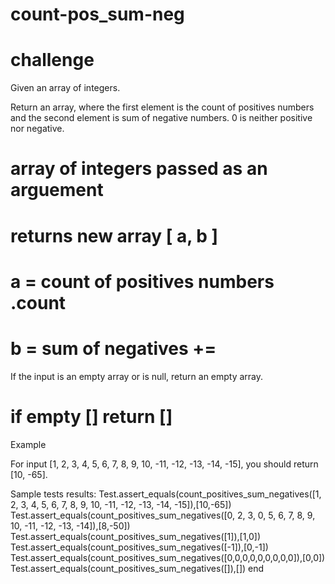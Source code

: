 # count-pos_sum-neg

# challenge

Given an array of integers.

Return an array, where the first element is the count of positives numbers and the second element is sum of negative numbers. 0 is neither positive nor negative.

# array of integers passed as an arguement

# returns new array [ a, b ]

# a = count of positives numbers .count

# b = sum of negatives +=

If the input is an empty array or is null, return an empty array.

# if empty [] return []

<!-- input                                output
[]                                          []
1                                           [1, 0]
-2                                          [nil, -2]
0                                           [nil, nil]
1,2,3,4,5,6,7,8,9,10,-11,-12,-13,-14,-15    [ 10, -65]
1, -1, 2, -2                                [3, -3] -->

Example

For input [1, 2, 3, 4, 5, 6, 7, 8, 9, 10, -11, -12, -13, -14, -15], you should return [10, -65].

Sample tests results:
Test.assert_equals(count_positives_sum_negatives([1, 2, 3, 4, 5, 6, 7, 8, 9, 10, -11, -12, -13, -14, -15]),[10,-65])
Test.assert_equals(count_positives_sum_negatives([0, 2, 3, 0, 5, 6, 7, 8, 9, 10, -11, -12, -13, -14]),[8,-50])
Test.assert_equals(count_positives_sum_negatives([1]),[1,0])
Test.assert_equals(count_positives_sum_negatives([-1]),[0,-1])
Test.assert_equals(count_positives_sum_negatives([0,0,0,0,0,0,0,0,0]),[0,0])
Test.assert_equals(count_positives_sum_negatives([]),[])
end
